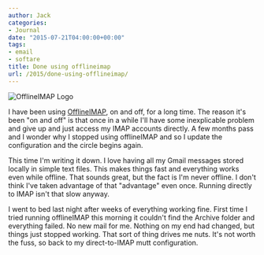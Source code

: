 ```yaml
---
author: Jack
categories:
- Journal
date: "2015-07-21T04:00:00+00:00"
tags:
- email
- softare
title: Done using offlineimap
url: /2015/done-using-offlineimap/
---
```


![OfflineIMAP Logo](/img/2015/07/OfflineIMAP_logo.png)

I have been using [OfflineIMAP][1], on and off, for a long time. The reason it's been "on and off" is that once in a while I'll have some inexplicable problem and give up and just access my IMAP accounts directly. A few months pass and I wonder why I stopped using offlineIMAP and so I update the configuration and the circle begins again.


This time I'm writing it down. I love having all my Gmail messages stored locally in simple text files. This makes things fast and everything works even while offline. That sounds great, but the fact is I'm never offline. I don't think I've taken advantage of that "advantage" even once. Running directly to IMAP isn't that slow anyway.

I went to bed last night after weeks of everything working fine. First time I tried running offlineIMAP this morning it couldn't find the Archive folder and everything failed. No new mail for me. Nothing on my end had changed, but things just stopped working. That sort of thing drives me nuts. It's not worth the fuss, so back to my direct-to-IMAP mutt configuration.

 [1]: http://offlineimap.org/
